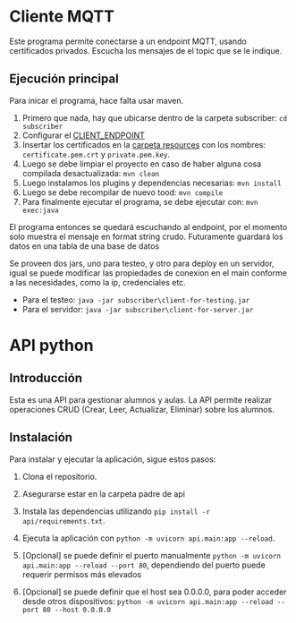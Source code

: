 # Cliente MQTT

Este programa permite conectarse a un endpoint MQTT, usando certificados privados. Escucha los mensajes de el topic que se le indique.

## Ejecución principal

Para inicar el programa, hace falta usar maven.

 1. Primero que nada, hay que ubicarse dentro de la carpeta subscriber: `cd subscriber`
 2. Configurar el [CLIENT_ENDPOINT](./subscriber/src/main/java/iticbcn/subscriber/Main.java)
 3. Insertar los certificados en la [carpeta resources](./subscriber/src/main/resources/) con los nombres:
  `certificate.pem.crt` y `private.pem.key`.
 4. Luego se debe limpiar el proyecto en caso de haber alguna cosa compilada desactualizada: `mvn clean`
 5. Luego instalamos los plugins y dependencias necesarias: `mvn install`
 6. Luego se debe recompilar de nuevo tood: `mvn compile`
 7. Para finalmente ejecutar el programa, se debe ejecutar con: `mvn exec:java`

El programa entonces se quedará escuchando al endpoint, por el momento solo muestra el mensaje en format string crudo.
Futuramente guardará los datos en una tabla de una base de datos
<br>

Se proveen dos jars, uno para testeo, y otro para deploy en un servidor, igual se puede modificar las propiedades de conexion en el main conforme a las necesidades,  como la ip, credenciales etc. <br>
 - Para el testeo: `java -jar subscriber\client-for-testing.jar`
 - Para el servidor: `java -jar subscriber\client-for-server.jar`

# API python

## Introducción

Esta es una API para gestionar alumnos y aulas. La API permite realizar operaciones CRUD (Crear, Leer, Actualizar, Eliminar) sobre los alumnos.

## Instalación

Para instalar y ejecutar la aplicación, sigue estos pasos:

1. Clona el repositorio.
2. Asegurarse estar en la carpeta padre de api
3. Instala las dependencias utilizando `pip install -r api/requirements.txt`.
4. Ejecuta la aplicación con `python -m uvicorn api.main:app --reload`.

5. [Opcional] se puede definir el puerto manualmente `python -m uvicorn api.main:app --reload --port 80`, dependiendo del puerto puede requerir permisos más elevados
6. [Opcional] se puede definir que el host sea 0.0.0.0, para poder acceder desde otros dispositivos: `python -m uvicorn api.main:app --reload --port 80 --host 0.0.0.0`

